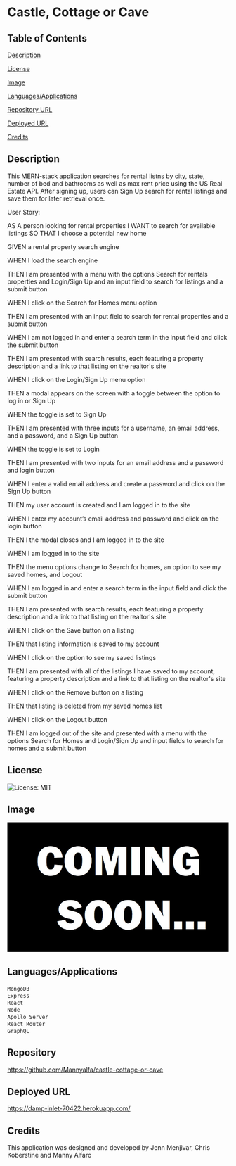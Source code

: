 # Castle, Cottage or Cave

## Table of Contents
  [Description](#description)
 
  [License](#license)
 
  [Image](#Image)
 
  [Languages/Applications](#languages-applications)
 
  [Repository URL](#repository-url)
 
  [Deployed URL](#deployed-url)
 
  [Credits](#credits)

## Description
This MERN-stack application searches for rental listns by city, state, number of bed and bathrooms as well as max rent price using the US Real Estate API.  After signing up, users can Sign Up search for rental listings and save them for later retrieval once.

User Story:

AS A person looking for rental properties
I WANT to search for available listings
SO THAT I choose a potential new home

GIVEN a rental property search engine

WHEN I load the search engine

THEN I am presented with a menu with the options Search for rentals properties and Login/Sign Up and an input field to search for listings and a submit button

WHEN I click on the Search for Homes menu option

THEN I am presented with an input field to search for rental properties and a submit button

WHEN I am not logged in and enter a search term in the input field and click the submit button

THEN I am presented with search results, each featuring a property description and a link to that listing on the realtor's site

WHEN I click on the Login/Sign Up menu option

THEN a modal appears on the screen with a toggle between the option to log in or Sign Up

WHEN the toggle is set to Sign Up

THEN I am presented with three inputs for a username, an email address, and a password, and a 
Sign Up button

WHEN the toggle is set to Login

THEN I am presented with two inputs for an email address and a password and login button

WHEN I enter a valid email address and create a password and click on the Sign Up button

THEN my user account is created and I am logged in to the site

WHEN I enter my account’s email address and password and click on the login button

THEN I the modal closes and I am logged in to the site

WHEN I am logged in to the site

THEN the menu options change to Search for homes, an option to see my saved homes, and Logout

WHEN I am logged in and enter a search term in the input field and click the submit button

THEN I am presented with search results, each featuring a property description and a link to that listing on the realtor's site

WHEN I click on the Save button on a listing

THEN that listing information is saved to my account

WHEN I click on the option to see my saved listings

THEN I am presented with all of the listings I have saved to my account, featuring a property description and a link to that listing on the realtor's site

WHEN I click on the Remove button on a listing

THEN that listing is deleted from my saved homes list

WHEN I click on the Logout button

THEN I am logged out of the site and presented with a menu with the options Search for Homes and Login/Sign Up and input fields to search for homes and a submit button  



## License

![License: MIT](https://img.shields.io/badge/License-MIT-yellow.svg)

## Image
![screenshot](https://github.com/Mannyalfa/castle-cottage-or-cave/blob/main/src/images/coming-soon.jpg)

## Languages/Applications

    MongoDB
    Express
    React
    Node
    Apollo Server 
    React Router
    GraphQL

## Repository 

https://github.com/Mannyalfa/castle-cottage-or-cave

## Deployed URL

https://damp-inlet-70422.herokuapp.com/

## Credits
This application was designed and developed by Jenn Menjivar, Chris Koberstine and Manny Alfaro
